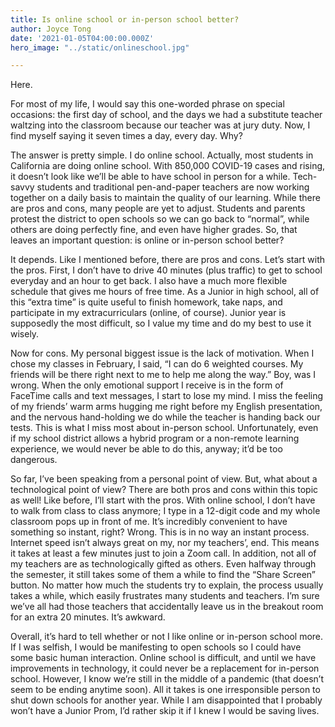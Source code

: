 ```yaml
---
title: Is online school or in-person school better?
author: Joyce Tong
date: '2021-01-05T04:00:00.000Z'
hero_image: "../static/onlineschool.jpg"

---
```

Here.

For most of my life, I would say this one-worded phrase on special occasions: the first day of school, and the days we had a substitute teacher waltzing into the classroom because our teacher was at jury duty. Now, I find myself saying it seven times a day, every day. Why?

The answer is pretty simple. I do online school. Actually, most students in California are doing online school. With 850,000 COVID-19 cases and rising, it doesn’t look like we’ll be able to have school in person for a while. Tech-savvy students and traditional pen-and-paper teachers are now working together on a daily basis to maintain the quality of our learning. While there are pros and cons, many people are yet to adjust. Students and parents protest the district to open schools so we can go back to “normal”, while others are doing perfectly fine, and even have higher grades. So, that leaves an important question: is online or in-person school better?

It depends. Like I mentioned before, there are pros and cons. Let’s start with the pros. First, I don’t have to drive 40 minutes (plus traffic) to get to school everyday and an hour to get back. I also have a much more flexible schedule that gives me hours of free time. As a Junior in high school, all of this “extra time” is quite useful to finish homework, take naps, and participate in my extracurriculars (online, of course). Junior year is supposedly the most difficult, so I value my time and do my best to use it wisely.

Now for cons. My personal biggest issue is the lack of motivation. When I chose my classes in February, I said, “I can do 6 weighted courses. My friends will be there right next to me to help me along the way.” Boy, was I wrong. When the only emotional support I receive is in the form of FaceTime calls and text messages, I start to lose my mind. I miss the feeling of my friends’ warm arms hugging me right before my English presentation, and the nervous hand-holding we do while the teacher is handing back our tests. This is what I miss most about in-person school. Unfortunately, even if my school district allows a hybrid program or a non-remote learning experience, we would never be able to do this, anyway; it’d be too dangerous.

So far, I’ve been speaking from a personal point of view. But, what about a technological point of view? There are both pros and cons within this topic as well! Like before, I’ll start with the pros. With online school, I don’t have to walk from class to class anymore; I type in a 12-digit code and my whole classroom pops up in front of me. It’s incredibly convenient to have something so instant, right? Wrong. This is in no way an instant process. Internet speed isn’t always great on my, nor my teachers’, end. This means it takes at least a few minutes just to join a Zoom call. In addition, not all of my teachers are as technologically gifted as others. Even halfway through the semester, it still takes some of them a while to find the “Share Screen” button. No matter how much the students try to explain, the process usually takes a while, which easily frustrates many students and teachers. I’m sure we’ve all had those teachers that accidentally leave us in the breakout room for an extra 20 minutes. It’s awkward.

Overall, it’s hard to tell whether or not I like online or in-person school more. If I was selfish, I would be manifesting to open schools so I could have some basic human interaction. Online school is difficult, and until we have improvements in technology, it could never be a replacement for in-person school. However, I know we’re still in the middle of a pandemic (that doesn’t seem to be ending anytime soon). All it takes is one irresponsible person to shut down schools for another year. While I am disappointed that I probably won’t have a Junior Prom, I’d rather skip it if I knew I would be saving lives.
